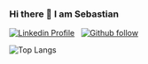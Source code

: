 ### Hi there 👋 I am Sebastian

<a href="https://www.linkedin.com/in/sebcioo/"><img src="https://img.shields.io/badge/linkedin-%230077B5.svg?&style=for-the-badge&logo=linkedin&logoColor=white" alt="Linkedin Profile"/></a> &nbsp;
<a href="https://github.com/sebcio-o"><img src="https://img.shields.io/badge/follow-%23100000.svg?&style=for-the-badge&logo=github&logoColor=white" alt="Github follow"/></a>

![Top Langs](https://github-readme-stats.vercel.app/api/top-langs/?username=sebcio-oa&layout=compact)
